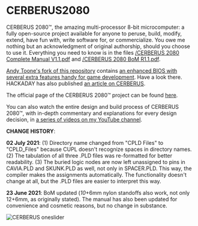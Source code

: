 # CERBERUS2080
CERBERUS 2080™, the amazing multi-processor 8-bit microcomputer: a fully open-source project available for anyone to peruse, build, modify, extend, have fun with, write software for, or commercialize. You owe me nothing but an acknowledgment of original authorship, should you choose to use it.
Everything you need to know is in the files <a href="https://github.com/TheByteAttic/CERBERUS2080/blob/main/CERBERUS%202080%20Complete%20Manual%20V1.1.pdf">/CERBERUS 2080 Complete Manual V1.1.pdf</a> and <a href="https://github.com/TheByteAttic/CERBERUS2080/blob/main/CERBERUS%202080%20BoM%20R1.1.pdf">/CERBERUS 2080 BoM R1.1.pdf</a>.

<a href="https://github.com/atoone/CERBERUS2080">Andy Toone's fork of this repository</a> contains <a href="https://github.com/atoone/CERBERUS2080/tree/main/CAT">an enhanced BIOS with several extra features handy for game development</a>. Have a look there. HACKADAY has also published <a href="https://hackaday.com/2021/06/08/cerberus-2080-three-headed-retro-computing-project/">an article on CERBERUS</a>.

The official page of the CERBERUS 2080™ project can be found <a href="https://www.thebyteattic.com/p/cerberus-2080.html?view=magazine">here</a>.

You can also watch the entire design and build process of CERBERUS 2080™, with in-depth commentary and explanations for every design decision, in <a href="https://www.youtube.com/watch?v=1ASspLiE39g&list=PLDf2uklC__d2DAXmF9XuOq_-uNc2M9ITd&ab_channel=TheByteAttic">a series of videos on my YouTube channel</a>.
<p><p>
<B>CHANGE HISTORY</b>:<p>
<b>02 July 2021</b>: (1) Directory name changed from "CPLD Files" to "CPLD_Files" because CUPL doesn't recognize spaces in directory names. (2) The tabulation of all three .PLD files was re-formatted for better readability. (3) The buried logic nodes are now left unassigned to pins in CAVIA.PLD and SKUNK.PLD as well, not only in SPACER.PLD. This way, the compiler makes the assignments automatically. The functionality doesn't change at all, but the .PLD files are easier to interpret this way.
<P>
<b>23 June 2021</b>: BoM updated (<i>10</i>+6mm nylon standoffs also work, not only 12+6mm, as originally stated). The manual has also been updated for convenience and cosmetic reasons, but no change in substance.

![CERBERUS oneslider](https://user-images.githubusercontent.com/69539226/116828792-43c4fe00-aba1-11eb-82e9-53359ee5c066.png)

